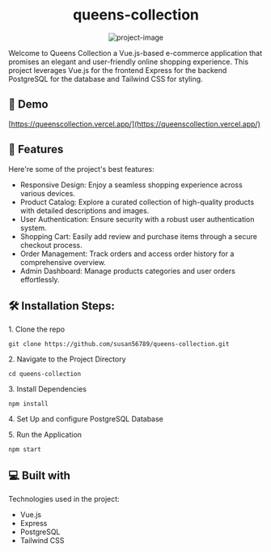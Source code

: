 <h1 align="center" id="title">queens-collection</h1>

<p align="center"><img src="https://socialify.git.ci/Susan56789/queens-collection/image?language=1&amp;owner=1&amp;name=1&amp;stargazers=1&amp;theme=Light" alt="project-image"></p>

<p id="description">Welcome to Queens Collection a Vue.js-based e-commerce application that promises an elegant and user-friendly online shopping experience. This project leverages Vue.js for the frontend Express for the backend PostgreSQL for the database and Tailwind CSS for styling.</p>

<h2>🚀 Demo</h2>

[https://queenscollection.vercel.app/](https://queenscollection.vercel.app/)

<h2>🧐 Features</h2>

Here're some of the project's best features:

* Responsive Design: Enjoy a seamless shopping experience across various devices.
* Product Catalog: Explore a curated collection of high-quality products with detailed descriptions and images.
* User Authentication: Ensure security with a robust user authentication system.
* Shopping Cart: Easily add review and purchase items through a secure checkout process.
* Order Management: Track orders and access order history for a comprehensive overview.
* Admin Dashboard: Manage products categories and user orders effortlessly.

<h2>🛠️ Installation Steps:</h2>

<p>1. Clone the repo</p>

```
git clone https://github.com/susan56789/queens-collection.git
```

<p>2. Navigate to the Project Directory</p>

```
cd queens-collection
```

<p>3. Install Dependencies</p>

```
npm install
```

<p>4. Set Up and configure PostgreSQL Database</p>

<p>5. Run the Application</p>

```
npm start
```

<h2>💻 Built with</h2>

Technologies used in the project:

* Vue.js
* Express
* PostgreSQL
* Tailwind CSS
